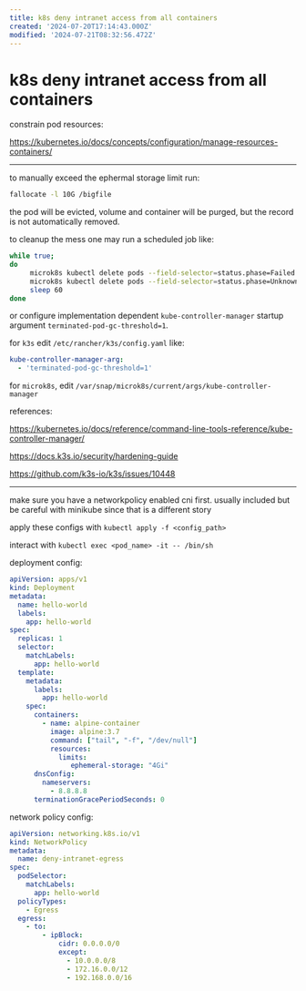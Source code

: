 ```yaml
---
title: k8s deny intranet access from all containers
created: '2024-07-20T17:14:43.000Z'
modified: '2024-07-21T08:32:56.472Z'
---
```


# k8s deny intranet access from all containers

constrain pod resources:

https://kubernetes.io/docs/concepts/configuration/manage-resources-containers/

---

to manually exceed the ephermal storage limit run:

```bash
fallocate -l 10G /bigfile
```

the pod will be evicted, volume and container will be purged, but the record is not automatically removed.

to cleanup the mess one may run a scheduled job like:

```bash
while true;
do
	 microk8s kubectl delete pods --field-selector=status.phase=Failed
	 microk8s kubectl delete pods --field-selector=status.phase=Unknown
	 sleep 60
done
```

or configure implementation dependent `kube-controller-manager` startup argument `terminated-pod-gc-threshold=1`.

for `k3s` edit `/etc/rancher/k3s/config.yaml` like:

```yaml
kube-controller-manager-arg:
  - 'terminated-pod-gc-threshold=1'
```

for `microk8s`, edit `/var/snap/microk8s/current/args/kube-controller-manager`

references:

https://kubernetes.io/docs/reference/command-line-tools-reference/kube-controller-manager/

https://docs.k3s.io/security/hardening-guide

https://github.com/k3s-io/k3s/issues/10448

---

make sure you have a networkpolicy enabled cni first. usually included but be careful with minikube since that is a different story

apply these configs with `kubectl apply -f <config_path>`

interact with `kubectl exec <pod_name> -it -- /bin/sh`

deployment config:

```yaml
apiVersion: apps/v1
kind: Deployment
metadata:
  name: hello-world
  labels:
    app: hello-world
spec:
  replicas: 1
  selector:
    matchLabels:
      app: hello-world
  template:
    metadata:
      labels:
        app: hello-world
    spec:
      containers:
        - name: alpine-container
          image: alpine:3.7
          command: ["tail", "-f", "/dev/null"]
          resources:
            limits:
               ephemeral-storage: "4Gi"
      dnsConfig:
        nameservers:
          - 8.8.8.8
      terminationGracePeriodSeconds: 0

```

network policy config:

```yaml
apiVersion: networking.k8s.io/v1
kind: NetworkPolicy
metadata:
  name: deny-intranet-egress
spec:
  podSelector:
    matchLabels:
      app: hello-world
  policyTypes:
    - Egress
  egress:
    - to:
        - ipBlock:
            cidr: 0.0.0.0/0
            except:
              - 10.0.0.0/8
              - 172.16.0.0/12
              - 192.168.0.0/16
```
